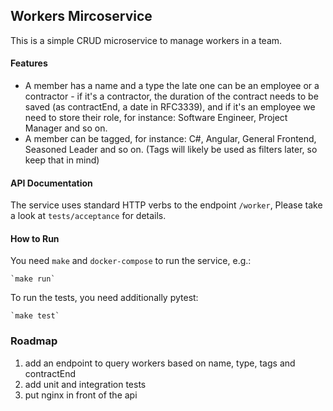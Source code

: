 ## Workers Mircoservice
This is a simple CRUD microservice to manage workers in a team.

#### Features
- A member has a name and a type the late one can be an employee or a contractor - if it's a contractor, the duration of the contract needs to be saved (as contractEnd, a date in RFC3339), and if it's an employee we need to store their role, for instance: Software Engineer, Project Manager and so on.
- A member can be tagged, for instance: C#, Angular, General Frontend, Seasoned Leader and so on. (Tags will likely be used as filters later, so keep that in mind)

#### API Documentation

The service uses standard HTTP verbs to the endpoint `/worker`, Please take a look at `tests/acceptance` for details.

#### How to Run
You need `make` and `docker-compose` to run the service, e.g.:

    `make run`

To run the tests, you need additionally pytest:

    `make test`

### Roadmap

1. add an endpoint to query workers based on name, type, tags and contractEnd
2. add unit and integration tests
3. put nginx in front of the api
